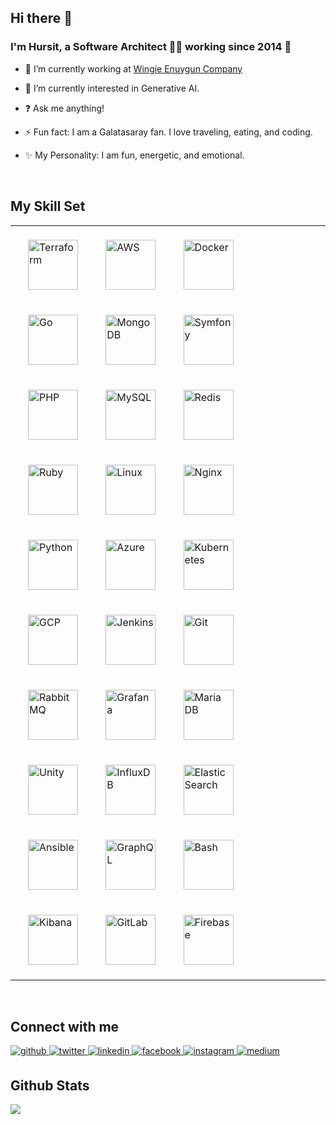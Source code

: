 ## Hi there 👋


### <div align="">I'm Hursit, a Software Architect 👨‍💻 working since 2014 🚀</div>


- 🔭 I’m currently working at [Wingie Enuygun Company](https://github.com/WEG-Technology/)


- 🌱 I’m currently interested in Generative AI.


- ❓ Ask me anything!


- ⚡ Fun fact: I am a Galatasaray fan. I love traveling, eating, and coding.


- ✨ My Personality: I am fun, energetic, and emotional.

<br/>  


## My Skill Set
<table><tr><td>
<a href="https://www.terraform.io/" target="_blank"><img style="max-width: 100%;padding: 20px 20px 20px 20px;" src="https://profilinator.rishav.dev/skills-assets/terraformio-icon.svg" alt="Terraform" height="80" /></a>  
<a href="https://aws.amazon.com/" target="_blank"><img style="max-width: 100%;padding: 20px 20px 20px 20px;" src="https://profilinator.rishav.dev/skills-assets/amazonwebservices-original-wordmark.svg" alt="AWS" height="80" /></a>  
<a href="https://www.docker.com/" target="_blank"><img style="max-width: 100%;padding: 20px 20px 20px 20px;" src="https://profilinator.rishav.dev/skills-assets/docker-original-wordmark.svg" alt="Docker" height="80" /></a>  
<a href="https://go.dev/" target="_blank"><img style="max-width: 100%;padding: 20px 20px 20px 20px;" src="https://profilinator.rishav.dev/skills-assets/go-original.svg" alt="Go" height="80" /></a>  
<a href="https://www.mongodb.com/" target="_blank"><img style="max-width: 100%;padding: 20px 20px 20px 20px;" src="https://profilinator.rishav.dev/skills-assets/mongodb-original-wordmark.svg" alt="MongoDB" height="80" /></a>  
<a href="https://symfony.com/" target="_blank"><img style="max-width: 100%;padding: 20px 20px 20px 20px;" src="https://profilinator.rishav.dev/skills-assets/symfony_black_03.svg" alt="Symfony" height="80" /></a>  
<a href="https://www.php.net/" target="_blank"><img style="max-width: 100%;padding: 20px 20px 20px 20px;" src="https://profilinator.rishav.dev/skills-assets/php-original.svg" alt="PHP" height="80" /></a>  
<a href="https://www.mysql.com/" target="_blank"><img style="max-width: 100%;padding: 20px 20px 20px 20px;" src="https://profilinator.rishav.dev/skills-assets/mysql-original-wordmark.svg" alt="MySQL" height="80" /></a>  
<a href="https://redis.io/" target="_blank"><img style="max-width: 100%;padding: 20px 20px 20px 20px;" src="https://profilinator.rishav.dev/skills-assets/redis-original-wordmark.svg" alt="Redis" height="80" /></a>  
<a href="https://www.ruby-lang.org/en/" target="_blank"><img style="max-width: 100%;padding: 20px 20px 20px 20px;" src="https://profilinator.rishav.dev/skills-assets/ruby-original-wordmark.svg" alt="Ruby" height="80" /></a>  
<a href="https://www.linux.org/" target="_blank"><img style="max-width: 100%;padding: 20px 20px 20px 20px;" src="https://profilinator.rishav.dev/skills-assets/linux-original.svg" alt="Linux" height="80" /></a>  
<a href="https://www.nginx.com/" target="_blank"><img style="max-width: 100%;padding: 20px 20px 20px 20px;" src="https://profilinator.rishav.dev/skills-assets/nginx-original.svg" alt="Nginx" height="80" /></a>  
<a href="https://www.python.org/" target="_blank"><img style="max-width: 100%;padding: 20px 20px 20px 20px;" src="https://profilinator.rishav.dev/skills-assets/python-original.svg" alt="Python" height="80" /></a>  
<a href="https://azure.microsoft.com/en-in/" target="_blank"><img style="max-width: 100%;padding: 20px 20px 20px 20px;" src="https://profilinator.rishav.dev/skills-assets/microsoft_azure-icon.svg" alt="Azure" height="80" /></a>  
<a href="https://kubernetes.io/" target="_blank"><img style="max-width: 100%;padding: 20px 20px 20px 20px;" src="https://profilinator.rishav.dev/skills-assets/kubernetes-icon.svg" alt="Kubernetes" height="80" /></a>  
<a href="https://cloud.google.com/" target="_blank"><img style="max-width: 100%;padding: 20px 20px 20px 20px;" src="https://profilinator.rishav.dev/skills-assets/google_cloud-icon.svg" alt="GCP" height="80" /></a>  
<a href="https://www.jenkins.io/" target="_blank"><img style="max-width: 100%;padding: 20px 20px 20px 20px;" src="https://profilinator.rishav.dev/skills-assets/jenkins-icon.svg" alt="Jenkins" height="80" /></a>  
<a href="https://github.com/" target="_blank"><img style="max-width: 100%;padding: 20px 20px 20px 20px;" src="https://profilinator.rishav.dev/skills-assets/git-scm-icon.svg" alt="Git" height="80" /></a>  
<a href="https://www.rabbitmq.com/" target="_blank"><img style="max-width: 100%;padding: 20px 20px 20px 20px;" src="https://profilinator.rishav.dev/skills-assets/rabbitmq-icon.svg" alt="RabbitMQ" height="80" /></a>  
<a href="https://grafana.com/" target="_blank"><img style="max-width: 100%;padding: 20px 20px 20px 20px;" src="https://profilinator.rishav.dev/skills-assets/grafana.png" alt="Grafana" height="80" /></a>  
<a href="https://mariadb.org/" target="_blank"><img style="max-width: 100%;padding: 20px 20px 20px 20px;" src="https://profilinator.rishav.dev/skills-assets/mariadb.png" alt="Maria DB" height="80" /></a>  
<a href="https://unity.com/" target="_blank"><img style="max-width: 100%;padding: 20px 20px 20px 20px;" src="https://profilinator.rishav.dev/skills-assets/unity.png" alt="Unity" height="80" /></a>  
<a href="https://www.influxdata.com/" target="_blank"><img style="max-width: 100%;padding: 20px 20px 20px 20px;" src="https://profilinator.rishav.dev/skills-assets/influxdb.svg" alt="InfluxDB" height="80" /></a>  
<a href="https://www.elastic.co/" target="_blank"><img style="max-width: 100%;padding: 20px 20px 20px 20px;" src="https://profilinator.rishav.dev/skills-assets/elasticsearch.png" alt="Elastic Search" height="80" /></a>  
<a href="https://www.ansible.com/" target="_blank"><img style="max-width: 100%;padding: 20px 20px 20px 20px;" src="https://profilinator.rishav.dev/skills-assets/ansible.png" alt="Ansible" height="80" /></a>  
<a href="https://graphql.org/" target="_blank"><img style="max-width: 100%;padding: 20px 20px 20px 20px;" src="https://profilinator.rishav.dev/skills-assets/graphql.png" alt="GraphQL" height="80" /></a>  
<a href="https://www.gnu.org/software/bash/" target="_blank"><img style="max-width: 100%;padding: 20px 20px 20px 20px;" src="https://profilinator.rishav.dev/skills-assets/gnu_bash-icon.svg" alt="Bash" height="80" /></a>  
<a href="https://www.elastic.co/kibana/" target="_blank"><img style="max-width: 100%;padding: 20px 20px 20px 20px;" src="https://profilinator.rishav.dev/skills-assets/kibana.png" alt="Kibana" height="80" /></a>  
<a href="https://about.gitlab.com/" target="_blank"><img style="max-width: 100%;padding: 20px 20px 20px 20px;" src="https://profilinator.rishav.dev/skills-assets/gitlab.svg" alt="GitLab" height="80" /></a>  
<a href="https://firebase.google.com/" target="_blank"><img style="max-width: 100%;padding: 20px 20px 20px 20px;" src="https://profilinator.rishav.dev/skills-assets/firebase.png" alt="Firebase" height="80" /></a>

</td></tr></table>  

<br/>  


## Connect with me
<a href="https://github.com/hursit" target="_blank">
<img src=https://img.shields.io/badge/github-%2324292e.svg?&style=for-the-badge&logo=github&logoColor=white alt=github style="margin-bottom: 5px;" />
</a>
<a href="https://twitter.com/hursit_topal" target="_blank">
<img src=https://img.shields.io/badge/twitter-%2300acee.svg?&style=for-the-badge&logo=twitter&logoColor=white alt=twitter style="margin-bottom: 5px;" />
</a>
<a href="https://linkedin.com/in/hursit_topal" target="_blank">
<img src=https://img.shields.io/badge/linkedin-%231E77B5.svg?&style=for-the-badge&logo=linkedin&logoColor=white alt=linkedin style="margin-bottom: 5px;" />
</a>
<a href="https://www.facebook.com/hursttopal" target="_blank">
<img src=https://img.shields.io/badge/facebook-%232E87FB.svg?&style=for-the-badge&logo=facebook&logoColor=white alt=facebook style="margin-bottom: 5px;" />
</a>
<a href="https://instagram.com/hursit_topal" target="_blank">
<img src=https://img.shields.io/badge/instagram-%23000000.svg?&style=for-the-badge&logo=instagram&logoColor=white alt=instagram style="margin-bottom: 5px;" />
</a>
<a href="https://medium.com/hursit" target="_blank">
<img src=https://img.shields.io/badge/medium-%23292929.svg?&style=for-the-badge&logo=medium&logoColor=white alt=medium style="margin-bottom: 5px;" />
</a>

<br/>  


## Github Stats
<div align=""><img src="https://github-readme-stats.vercel.app/api?username=hursit&show_icons=true&count_private=true&hide_border=true" align="center" /></div>
